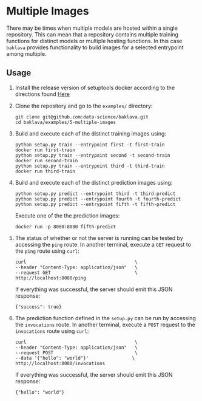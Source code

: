 Multiple Images
===============

There may be times when multiple models are hosted within a single
repository. This can mean that a repository contains multiple training
functions for distinct models or multiple hosting functions. In this
case `baklava` provides functionality to build images for a
selected entrypoint among multiple.

Usage
-----

1. Install the release version of setuptools docker according to the
    directions found [Here](https://github.com/intuit/baklava)

2. Clone the repository and go to the `examples/` directory:

    ```
    git clone git@github.com:data-science/baklava.git
    cd baklava/examples/5-multiple-images
    ```

3. Build and execute each of the distinct training images using:

    ```
    python setup.py train --entrypoint first -t first-train
    docker run first-train
    python setup.py train --entrypoint second -t second-train
    docker run second-train
    python setup.py train --entrypoint third -t third-train
    docker run third-train
    ```

4. Build and execute each of the distinct prediction images using:

    ```
    python setup.py predict --entrypoint third -t third-predict
    python setup.py predict --entrypoint fourth -t fourth-predict
    python setup.py predict --entrypoint fifth -t fifth-predict
    ```

    Execute one of the the prediction images:

    ```
    docker run -p 8080:8080 fifth-predict
    ```


5. The status of whether or not the server is running can be tested by
   accessing the `ping` route. In another terminal, execute a `GET` request
   to the `ping` route using `curl`:

    ```
    curl                                        \
    --header "Content-Type: application/json"   \
    --request GET                               \
    http://localhost:8080/ping
    ```

    If everything was successful, the server should emit this JSON
    response:

    ```
    {"success": true}
    ```

6. The prediction function defined in the `setup.py` can be run by
   accessing the `invocations` route. In another terminal, execute
   a `POST` request to the `invocations` route using `curl`:

    ```
    curl                                        \
    --header "Content-Type: application/json"   \
    --request POST                              \
    --data '{"hello": "world"}'                \
    http://localhost:8080/invocations
    ```

    If everything was successful, the server should emit this JSON
    response:

    ```
    {"hello": "world"}
    ```
